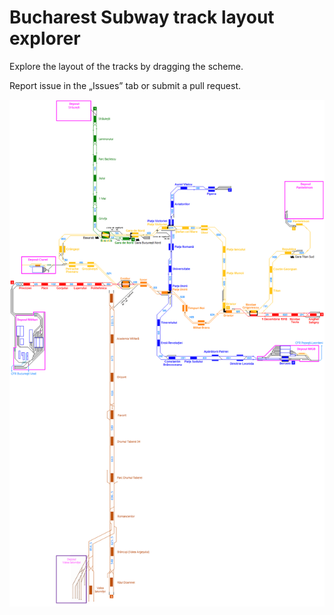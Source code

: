 # Bucharest Subway track layout explorer
Explore the layout of the tracks by dragging the scheme.

Report issue in the „Issues” tab or submit a pull request.

![Bucharest Subway (Metrorex) track layout](res/map.png)
